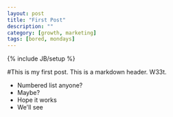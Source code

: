 ```yaml
---
layout: post
title: "First Post"
description: ""
category: [growth, marketing]
tags: [bored, mondays]
---
```

{% include JB/setup %}

#This is my first post. This is a markdown header. W33t.

* Numbered list anyone?
*  Maybe?
* Hope it works
* We'll see

